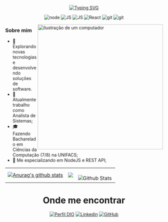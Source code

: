 <div align='center'>

[![Typing SVG](https://readme-typing-svg.demolab.com?font=Fira+Code&duration=3000&pause=1000&random=false&width=435&lines=Ol%C3%A1+%F0%9F%91%8B%2C+meu+nome+%C3%A9+Gabriel;Seja+bem-vindo+ao+meu+perfil+%E2%9C%A8;Espero+que+goste+%F0%9F%98%81)](https://git.io/typing-svg)
  
![node](https://img.shields.io/badge/nodejs-0D1117?style=for-the-badge&logo=node.js&logoColor=green)
![JS](https://img.shields.io/badge/javascript-0D1117?style=for-the-badge&logo=javascript&logoColor=F7DF1E)
![JS](https://img.shields.io/badge/typescript-0D1117?style=for-the-badge&logo=typescript&logoColor=blue)
![React](https://img.shields.io/badge/react-0D1117?style=for-the-badge&logo=react&logoColor=38B2AC)
![git](https://img.shields.io/badge/git-0D1117?style=for-the-badge&logo=git&logoColor=red)
![git](https://img.shields.io/badge/mysql-0D1117?style=for-the-badge&logo=mysql&logoColor=FFFFFF)

</div>

  <img src="https://raw.githubusercontent.com/MicaelliMedeiros/micaellimedeiros/master/image/computer-illustration.png" alt="ilustração de um computador" min-width="400px" max-width="400px" width="400px" align="right">

<div align="left">
  <h3>Sobre mim</h3>
  
  - 🤔 Explorando novas tecnologias e desenvolvendo soluções de software.
  - 💼 Atualmente trabalho como Analista de Sistemas;
  - 🎓 Fazendo Bacharelado em Ciências da Computação (7/8) na UNIFACS;
  - 🌱 Me especializando em NodeJS e REST API;
</div>

<table>
  <tr>
    <td>
      <a href="https://github.com/gabrielsantos969/github-readme-stats"><img align="center" src="https://github-readme-stats.vercel.app/api?username=gabrielsantos969&show_icons=true&include_all_commits=true&theme=dark&hide_border=true&count_private=true" alt="Anurag's github stats" /></a>
    </td>
    <td>
      <a href="https://github.com/gabrielsantos969/github-readme-stats"><img align="center" src="https://github-readme-stats.vercel.app/api/top-langs/?username=gabrielsantos969&layout=compact&theme=dark&hide_border=false&count_private=true" /></a>
    </td>
    <td>
      <br />
      <img
        align="left"
        src="https://github-readme-streak-stats.herokuapp.com/?user=gabrielsantos969&theme=dark&hide_border=false"
        alt="Github Stats"
      />
    </td>
  </tr>
</table>

<div align='center'>
<h1>Onde me encontrar</h1>

[![Perfil DIO](https://img.shields.io/badge/-Meu%20Perfil%20na%20DIO-30A3DC?style=flap)](https://www.dio.me/users/gabrielsantos98898)
[![Linkedin](https://img.shields.io/badge/-Gabriel_Santos-blue?style=flat-square&logo=Linkedin&logoColor=white&link=https://www.linkedin.com/in/gabriel-santos-b53632196/)](https://www.linkedin.com/in/gabriel-santos-b53632196/)
[![GitHub](https://img.shields.io/github/followers/gabrielsantos969?label=follow&style=social)](https://github.com/gabrielsantos969)
  
</div>

